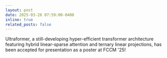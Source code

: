 ```yaml
---
layout: post
date: 2025-03-26 07:59:00-0400
inline: true
related_posts: false
---
```


Ultraformer, a still-developing hyper-efficient transformer architecture featuring hybrid linear-sparse attention and ternary linear projections, has been accepted for presentation as a poster at FCCM '25!
